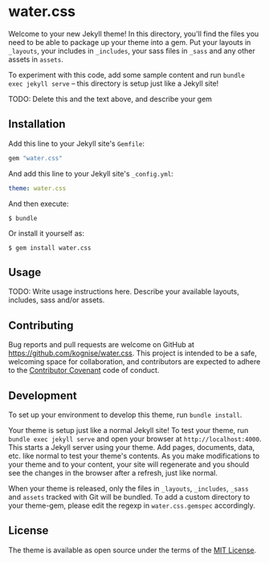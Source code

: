 # water.css

Welcome to your new Jekyll theme! In this directory, you'll find the files you need to be able to package up your theme into a gem. Put your layouts in `_layouts`, your includes in `_includes`, your sass files in `_sass` and any other assets in `assets`.

To experiment with this code, add some sample content and run `bundle exec jekyll serve` – this directory is setup just like a Jekyll site!

TODO: Delete this and the text above, and describe your gem


## Installation

Add this line to your Jekyll site's `Gemfile`:

```ruby
gem "water.css"
```

And add this line to your Jekyll site's `_config.yml`:

```yaml
theme: water.css
```

And then execute:

    $ bundle

Or install it yourself as:

    $ gem install water.css

## Usage

TODO: Write usage instructions here. Describe your available layouts, includes, sass and/or assets.

## Contributing

Bug reports and pull requests are welcome on GitHub at https://github.com/kognise/water.css. This project is intended to be a safe, welcoming space for collaboration, and contributors are expected to adhere to the [Contributor Covenant](http://contributor-covenant.org) code of conduct.

## Development

To set up your environment to develop this theme, run `bundle install`.

Your theme is setup just like a normal Jekyll site! To test your theme, run `bundle exec jekyll serve` and open your browser at `http://localhost:4000`. This starts a Jekyll server using your theme. Add pages, documents, data, etc. like normal to test your theme's contents. As you make modifications to your theme and to your content, your site will regenerate and you should see the changes in the browser after a refresh, just like normal.

When your theme is released, only the files in `_layouts`, `_includes`, `_sass` and `assets` tracked with Git will be bundled.
To add a custom directory to your theme-gem, please edit the regexp in `water.css.gemspec` accordingly.

## License

The theme is available as open source under the terms of the [MIT License](https://opensource.org/licenses/MIT).

